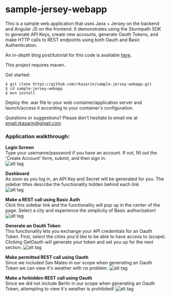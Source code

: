 sample-jersey-webapp
====================

This is a sample web application that uses Java + Jersey on the backend and Angular JS on the frontend. It demonstrates using the Stormpath SDK to generate API Keys, create new accounts, generate Oauth Tokens, and make HTTP calls to REST endpoints using both Oauth and Basic Authentication.

An in-depth blog post/tutorial for this code is available [here](https://stormpath.com/blog/jersey-app-key-management/).

This project requires maven.

Get started:

```
$ git clone https://github.com/rkazarin/sample-jersey-webapp.git
$ cd sample-jersey-webapp
$ mvn install
```
Deploy the .war file to your web container/application server and launch/access it according to your container's configuration.

Questions or suggestions? Please don't hesitate to email me at email.rkazarin@gmail.com

### Application walkthrough:

**Login Screen** <br>
Type your username/password if you have an account. If not, fill out the 'Create Account' form, submit, and then sign in.<br>
![alt tag](http://i.imgur.com/SACJ88l.png)

**Dashboard** <br>
As soon as you log in, an API Key and Secret will be generated for you. The sidebar titles describe the functionality hidden behind each link.<br>
![alt tag](http://i.imgur.com/UIf6xjS.png)

**Make a REST call using Basic Auth** <br>
Click this sidebar link and the functionality will pop up in the center of the page. Select a city and experience the simplicity of Basic authorization! <br>
![alt tag](http://i.imgur.com/UgQ0jWC.png)

**Generate an Oauth Token** <br>
This functionality lets you exchange your API credentials for an Oauth Token. First, select the cities you'd like to be able to have access to (scope). Clicking GetOauth will generate your token and set you up for the next section.
![alt tag](http://i.imgur.com/RwACzLW.png)

**Make permitted REST call using Oauth** <br>
Since we included San Mateo in our scope when generating an Oauth Token we can view it's weather with no problem.
![alt tag](http://i.imgur.com/7TctAt1.png)

**Make a forbidden REST call using Oauth** <br>
Since we did not include Berlin in our scope when generating an Oauth Token, attempting to view it's weather is prohibited!
![alt tag](http://i.imgur.com/HvhKuml.png)
